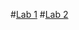 #[Lab 1](https://github.com/tarasshynkler/firstrepos.git)
#[Lab 2](https://https://github.com/tarasshynkler/firstrepos/tree/master/Lab_2)
